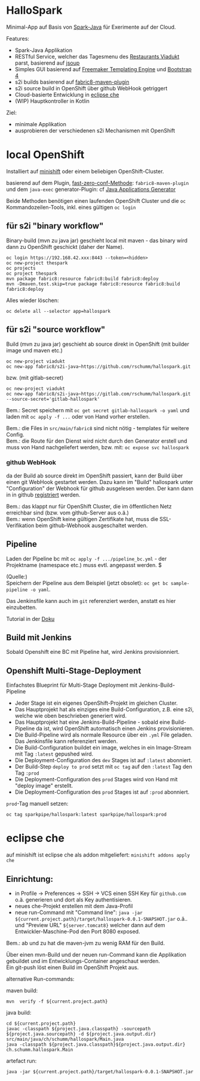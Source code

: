 # HalloSpark

Minimal-App auf Basis von [Spark-Java](http://sparkjava.com/) für Exerimente auf der Cloud. 

Features:  
- Spark-Java Applikation 
- RESTful Service, welcher das Tagesmenu des [Restaurants Viadukt](https://www.restaurant-viadukt.ch/speis-trank/tagesmenue/) parst, basierend auf [jsoup](https://jsoup.org/)
- Simples GUI basierend auf [Freemaker Templating Engine](https://freemarker.apache.org/) und [Bootstrap 4](https://getbootstrap.com/)
- s2i builds basierend auf [fabric8-maven-plugin](https://maven.fabric8.io/) 
- s2i source build in OpenShift über github WebHook getriggert
- Cloud-basierte Entwicklung in [eclipse che](https://www.eclipse.org/che/)
- (WIP) Hauptkontroller in Kotlin

Ziel: 
- minimale Applikation
- ausprobieren der verschiedenen s2i Mechanismen mit OpenShift





# local OpenShift 

Installiert auf [minishift](https://docs.okd.io/latest/minishift/index.html) oder einem beliebigen OpenShift-Cluster. 

basierend auf dem Plugin, [fast-zero-conf-Methode](https://maven.fabric8.io/#zero-config): `fabric8-maven-plugin`  und dem `java-exec` generator-Plugin: 
cf [Java Applications Generator](https://maven.fabric8.io/#generator-java-exec)  

Beide Methoden benötigen einen laufenden OpenShift Cluster und die `oc` Kommandozeilen-Tools, inkl. eines gültigen `oc login` 

## für s2i "binary workflow" 

Binary-build (mvn zu java jar) geschieht local mit maven - das binary wird dann zu OpenShift geschickt (daher der Name). 

    oc login https://192.168.42.xxx:8443 --token=<hidden>
    oc new-project thespark
    oc projects
    oc project thespark
    mvn package fabric8:resource fabric8:build fabric8:deploy
    mvn -Dmaven.test.skip=true package fabric8:resource fabric8:build fabric8:deploy 

Alles wieder löschen: 

    oc delete all --selector app=hallospark



## für s2i "source workflow"

Build (mvn zu java jar) geschieht ab source direkt in OpenShift (mit builder image und maven etc.) 

    oc new-project viadukt
    oc new-app fabric8/s2i-java~https://github.com/rschumm/hallospark.git

bzw. (mit gitlab-secret)
  
    oc new-project viadukt
    oc new-app fabric8/s2i-java~https://gitlab.com/rschumm/hallospark.git --source-secret='gitlab-hallospark'

Bem.: Secret speichern mit `oc get secret gitlab-hallospark -o yaml` und laden mit `oc apply -f ...` oder von Hand vorher erstellen.  


Bem.: die Files in `src/main/fabric8` sind nicht nötig - templates für weitere Config.   
Bem.: die Route für den Dienst wird nicht durch den Generator erstell und muss von Hand nachgeliefert werden, bzw. mit: `oc expose svc hallospark` 

### github WebHook

da der Build ab source direkt im OpenShift passiert, kann der Build über einen git WebHook gestartet werden. Dazu kann im "Build" hallospark unter "Configuration" der Webhook für github ausgelesen werden. Der kann dann in in github [registriert](https://docs.openshift.com/container-platform/3.11/dev_guide/builds/triggering_builds.html#github-webhooks) werden.  

Bem.: das klappt nur für OpenShift Cluster, die im öffentlichen Netz erreichbar sind (bzw. vom github-Server aus o.ä.)  
Bem.: wenn OpenShift keine gültigen Zertifikate hat, muss die SSL-Verifikation beim github-Webhook ausgeschaltet werden.  


## Pipeline

Laden der Pipeline bc mit `oc apply -f .../pipeline_bc.yml` - der Projektname (namespace etc.) muss evtl. angepasst werden.  $

(Quelle:)  
Speichern der Pipeline aus dem Beispiel (jetzt obsolet): `oc get bc sample-pipeline -o yaml`.   

Das Jenkinsfile kann auch im `git` referenziert werden, anstatt es hier einzubetten.  

Tutorial in der [Doku](https://docs.okd.io/latest/dev_guide/dev_tutorials/openshift_pipeline.html#overview)

## Build mit Jenkins

Sobald Openshift eine BC mit Pipeline hat, wird Jenkins provisionniert. 


## Openshift Multi-Stage-Deployment 


Einfachstes Blueprint für Multi-Stage Deployment mit Jenkins-Build-Pipeline   

- Jeder Stage ist ein eigenes OpenShift-Projekt im gleichen Cluster. 
- Das Hauptprojekt hat als einziges eine Build-Configuration, z.B. eine s2i, welche wie oben beschrieben generiert wird. 
- Das Hauptprojekt hat eine Jenkins-Build-Pipeline - sobald eine Build-Pipeline da ist, wird OpenShift automatisch einen Jenkins provisionieren. 
- Die Build-Pipeline wird als normale Resource über ein `.yml` File geladen. Das Jenkinsfile kann referenziert werden. 
- Die Build-Configuration buildet ein image, welches in ein Image-Stream mit Tag `:latest` gepushed wird. 
- Die Deployment-Configuration des `dev` Stages ist auf `:latest` abonniert. 
- Der Build-Step `deploy to prod` setzt mit `oc tag` auf den `:latest` Tag den Tag `:prod`  
- Die Deployment-Configuration des `prod` Stages wird von Hand mit "deploy image" erstellt. 
- Die Deployment-Configuration des `prod` Stages ist auf `:prod` abonniert.  

`prod`-Tag manuell setzen: 

    oc tag sparkpipe/hallospark:latest sparkpipe/hallospark:prod





# eclipse che

auf  minishift ist eclipse che als addon mitgeliefert: `minishift addons apply che`  

## Einrichtung: 

- in Profile -> Preferences -> SSH -> VCS einen SSH Key für `github.com` o.ä. generieren und dort als Key authentisieren. 
- neues che-Projekt erstellen mit dem Java-Profil 
- neue run-Command mit "Command line": `java -jar ${current.project.path}/target/hallospark-0.0.1-SNAPSHOT.jar` o.ä.. und "Preview URL" `${server.tomcat8}` welcher dann auf dem Entwickler-Maschine-Pod den Port 8080 exposed. 

Bem.: ab und zu hat die maven-jvm zu wenig RAM für den Build. 

Über einen mvn-Build und der neuen run-Command kann die Applikation gebuildet und im Entwicklungs-Container angeschaut werden.  
Ein git-push löst einen Build im OpenShift Projekt aus.  

alternative Run-commands: 

maven build: 

    mvn  verify -f ${current.project.path}

java build: 

    cd ${current.project.path}
    javac -classpath ${project.java.classpath} -sourcepath ${project.java.sourcepath} -d ${project.java.output.dir} src/main/java/ch/schumm/hallospark/Main.java
    java -classpath ${project.java.classpath}${project.java.output.dir} ch.schumm.hallospark.Main

artefact run:

    java -jar ${current.project.path}/target/hallospark-0.0.1-SNAPSHOT.jar



